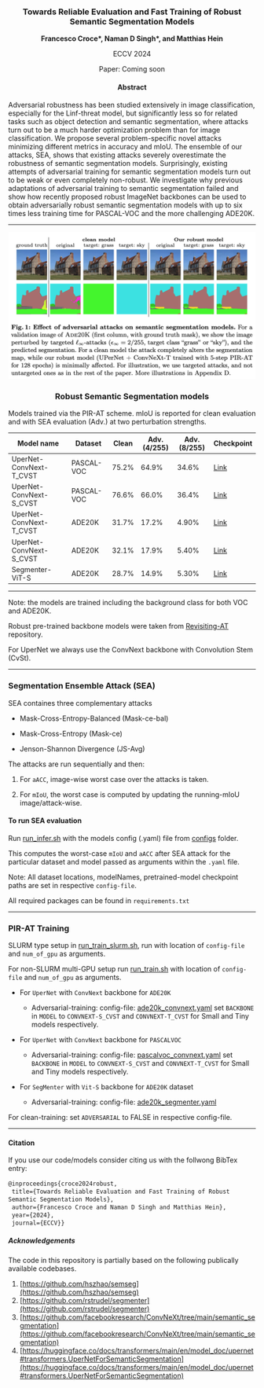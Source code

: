 <div align="center">

<h3>Towards Reliable Evaluation and Fast Training of Robust Semantic Segmentation Models</h3>

**Francesco Croce\*, Naman D Singh\*, and Matthias Hein**

ECCV 2024

Paper: Coming soon

<h4>Abstract</h4>
</div>

Adversarial robustness has been studied  extensively in image classification, especially for the Linf-threat model, but significantly less so for related tasks such as object detection and semantic segmentation, where attacks turn out to be a much harder optimization problem than for image classification. We propose several problem-specific novel attacks minimizing different metrics in 
accuracy and mIoU. The ensemble of our attacks, SEA, shows that existing attacks severely overestimate the robustness of semantic segmentation models.
Surprisingly, existing attempts of adversarial training for semantic segmentation models turn out to be weak or even completely non-robust. We investigate why previous adaptations of adversarial training to semantic segmentation failed and  show how recently proposed robust ImageNet backbones can be used to obtain adversarially robust semantic segmentation models with up to six times less training time for PASCAL-VOC and the more challenging ADE20K.

---------------------------------
<p align="center"><img src="/assets/teaser.png" width="700"></p>

<div align="center">
<h3> Robust Semantic Segmentation models</h3>
</div>

Models trained via the PIR-AT scheme. mIoU is reported for clean evaluation and with SEA evaluation (Adv.) at two perturbation strengths.
<div align="center">
	
| Model name              | Dataset    | Clean | Adv.(4/255) | Adv.(8/255) |    Checkpoint                             |
|-------------------------|------------|-------------|-------------|-------------|-------------------------------------------|
| UperNet-ConvNext-T_CVST | PASCAL-VOC |     75.2%    |     64.9%    |     34.6%    | [Link](https://nc.mlcloud.uni-tuebingen.de/index.php/s/zSFgoAngcm47FZm)     |
| UperNet-ConvNext-S_CVST | PASCAL-VOC |     76.6%    |     66.0%    |     36.4%    | [Link](https://nc.mlcloud.uni-tuebingen.de/index.php/s/MBXnMd5QKztmZaa)     |
| UperNet-ConvNext-T_CVST | ADE20K     |     31.7%    |     17.2%    |     4.90%    | [Link](https://nc.mlcloud.uni-tuebingen.de/index.php/s/ACMQRiyfyXboXwT)     |
| UperNet-ConvNext-S_CVST | ADE20K     |     32.1%    |     17.9%    |     5.40%    | [Link](https://nc.mlcloud.uni-tuebingen.de/index.php/s/Smogk2BWbfMxkyo)     |
| Segmenter-ViT-S 	  | ADE20K     |     28.7%    |     14.9%    |     5.30%    | [Link](https://nc.mlcloud.uni-tuebingen.de/index.php/s/XF6Woa9G3eiGPig)     |
-------------------------------------------------------------------------------------------------
</div>
	Note: the models are trained including the background class for both VOC and ADE20K.

Robust pre-trained backbone models were taken from [Revisiting-AT](https://github.com/nmndeep/revisiting-at) repository.

For UperNet we always use the ConvNext backbone with Convolution Stem (CvSt).

------------------------------------------------------------


<h3>Segmentation Ensemble Attack (SEA)</h3>

SEA containes three complementary attacks

- Mask-Cross-Entropy-Balanced (Mask-ce-bal)

- Mask-Cross-Entropy (Mask-ce) 

- Jenson-Shannon Divergence (JS-Avg)
  
The attacks are run sequentially and then:

1. For `aACC`, image-wise worst case over the attacks is taken.

2. For `mIoU`, the worst case is computed by updating the running-mIoU image/attack-wise.

<h4>To run SEA evaluation</h4>

Run [run_infer.sh](run_infer.sh) with the models config (.yaml) file from [configs](/configs) folder.

This computes the worst-case `mIoU` and `aACC` after SEA attack for the particular dataset and model passed as arguments within the `.yaml` file.

Note: All dataset locations, modelNames, pretrained-model checkpoint paths are set in respective `config-file`.

All required packages can be found in `requirements.txt`
_________________________________
<h3> PIR-AT Training</h3>

SLURM type setup in [run_train_slurm.sh](run_train_slurm.sh), run with location of `config-file` and `num_of_gpu` as arguments.

For non-SLURM multi-GPU setup run [run_train.sh](run_train.sh) with location of `config-file` and `num_of_gpu` as arguments.

- For `UperNet` with `ConvNext` backbone  for `ADE20K`
  -  Adversarial-training: config-file: [ade20k_convnext.yaml](/configs/ade20k_convnext.yaml) set `BACKBONE` in `MODEL` to `CONVNEXT-S_CVST` and `CONVNEXT-T_CVST` for Small and Tiny models respectively. 
 
- For `UperNet` with `ConvNext` backbone for `PASCALVOC`
  	-  Adversarial-training: config-file: [pascalvoc_convnext.yaml](/configs/pascalvoc_convnext.yaml) set `BACKBONE` in `MODEL` to `CONVNEXT-S_CVST` and `CONVNEXT-T_CVST` for Small and Tiny models respectively. 
   
- For `SegMenter` with `Vit-S` backbone for `ADE20K` dataset
  
	-  Adversarial-training: config-file: [ade20k_segmenter.yaml](/configs/ade20k_segmenter.yaml) 

For clean-training: set `ADVERSARIAL` to FALSE in respective config-file.

_________________________________

<h4>Citation</h4>

If you use our code/models consider citing us with the follwong BibTex entry:
```
@inproceedings{croce2024robust,
 title={Towards Reliable Evaluation and Fast Training of Robust Semantic Segmentation Models}, 
 author={Francesco Croce and Naman D Singh and Matthias Hein},
 year={2024},
 journal={ECCV}}
```
<h5>Acknowledgements</h5>

The code in this repository is partially based on the following publically available codebases.

1. [https://github.com/hszhao/semseg](https://github.com/hszhao/semseg)
2. [https://github.com/rstrudel/segmenter](https://github.com/rstrudel/segmenter) 
3. [https://github.com/facebookresearch/ConvNeXt/tree/main/semantic_segmentation](https://github.com/facebookresearch/ConvNeXt/tree/main/semantic_segmentation) 
4. [https://huggingface.co/docs/transformers/main/en/model_doc/upernet#transformers.UperNetForSemanticSegmentation](https://huggingface.co/docs/transformers/main/en/model_doc/upernet#transformers.UperNetForSemanticSegmentation)
